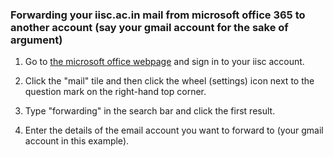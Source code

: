 ---
---

###  Forwarding your iisc.ac.in mail from microsoft office 365 to another account (say your gmail account for the sake of argument)

1. Go to [the microsoft office webpage](https://www.office.com/) and sign in to your iisc account.

2. Click the "mail" tile and then click the wheel (settings) icon next to the question mark on the right-hand top corner.

3. Type "forwarding" in the search bar and click the first result.

4. Enter the details of the email account you want to forward to (your gmail account in this example).

<!-- ### Sending email from your gmail account and make it appear as if you are sending from your iisc.ac.in account

1. Click the wheel (settings) in the right hand corner of your gmail account (after logging in). Then click on settings. After that, click on "accounts and import".

2. In "send mail as", click on "add another email address". Now write your email address (username@iisc.ac.in). Click next.

3. In the SMTP server information, write outlook-apacnorth.office365.com. Select port 587. In  your username, write your full email address (username@iisc.ac.in) and enter the password you use to login to microsoft office 365.

4. Click next and verify. -->
